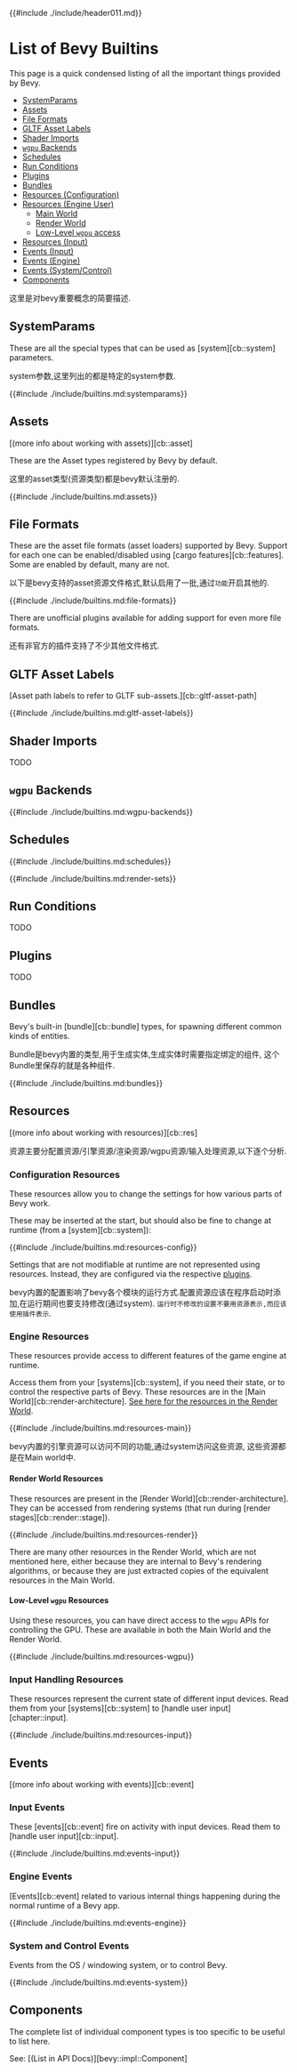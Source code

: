 {{#include ./include/header011.md}}

# List of Bevy Builtins

This page is a quick condensed listing of all the important things provided
by Bevy.

 - [SystemParams](#systemparams)
 - [Assets](#assets)
 - [File Formats](#file-formats)
 - [GLTF Asset Labels](#gltf-asset-labels)
 - [Shader Imports](#shader-imports)
 - [`wgpu` Backends](#wgpu-backends)
 - [Schedules](#schedules)
 - [Run Conditions](#run-conditions)
 - [Plugins](#plugins)
 - [Bundles](#bundles)
 - [Resources (Configuration)](#configuration-resources)
 - [Resources (Engine User)](#engine-resources)
   - [Main World](#engine-resources)
   - [Render World](#render-world-resources)
   - [Low-Level `wgpu` access](#low-level-wgpu-resources)
 - [Resources (Input)](#input-handling-resources)
 - [Events (Input)](#input-events)
 - [Events (Engine)](#engine-events)
 - [Events (System/Control)](#system-and-control-events)
 - [Components](#components)

 这里是对bevy重要概念的简要描述.

## SystemParams

These are all the special types that can be used as [system][cb::system] parameters.

system参数,这里列出的都是特定的system参数.

{{#include ./include/builtins.md:systemparams}}

## Assets

[(more info about working with assets)][cb::asset]

These are the Asset types registered by Bevy by default.

这里的asset类型(资源类型)都是bevy默认注册的.

{{#include ./include/builtins.md:assets}}

## File Formats

These are the asset file formats (asset loaders) supported by Bevy. Support
for each one can be enabled/disabled using [cargo features][cb::features]. Some
are enabled by default, many are not.

以下是bevy支持的asset资源文件格式,默认启用了一批,通过`功能`开启其他的.

{{#include ./include/builtins.md:file-formats}}

There are unofficial plugins available for adding support for even more file formats.

还有非官方的插件支持了不少其他文件格式.

## GLTF Asset Labels

[Asset path labels to refer to GLTF sub-assets.][cb::gltf-asset-path]

{{#include ./include/builtins.md:gltf-asset-labels}}

## Shader Imports

TODO

## `wgpu` Backends

{{#include ./include/builtins.md:wgpu-backends}}

## Schedules

{{#include ./include/builtins.md:schedules}}

{{#include ./include/builtins.md:render-sets}}

## Run Conditions

TODO

## Plugins

TODO

## Bundles

Bevy's built-in [bundle][cb::bundle] types, for spawning different common
kinds of entities.

Bundle是bevy内置的类型,用于生成实体,生成实体时需要指定绑定的组件,
这个Bundle里保存的就是各种组件.

{{#include ./include/builtins.md:bundles}}

## Resources

[(more info about working with resources)][cb::res]

资源主要分配置资源/引擎资源/渲染资源/wgpu资源/输入处理资源,以下逐个分析.

### Configuration Resources

These resources allow you to change the settings for how various parts of Bevy work.

These may be inserted at the start, but should also be fine to change at runtime (from a
[system][cb::system]):

{{#include ./include/builtins.md:resources-config}}

Settings that are not modifiable at runtime are not represented using resources. Instead,
they are configured via the respective [plugins](#plugins).

bevy内置的配置影响了bevy各个模块的运行方式.配置资源应该在程序启动时添加,在运行期间也要支持修改(通过system).
`运行时不修改的设置不要用资源表示,而应该使用插件表示`.

### Engine Resources

These resources provide access to different features of the game engine at runtime.

Access them from your [systems][cb::system], if you need their state, or to control the respective
parts of Bevy. These resources are in the [Main World][cb::render-architecture]. [See here for the
resources in the Render World](#render-world).

{{#include ./include/builtins.md:resources-main}}

bevy内置的引擎资源可以访问不同的功能,通过system访问这些资源,
这些资源都是在Main world中.

#### Render World Resources

These resources are present in the [Render World][cb::render-architecture]. They can be accessed
from rendering systems (that run during [render stages][cb::render::stage]).

{{#include ./include/builtins.md:resources-render}}

There are many other resources in the Render World, which are not mentioned
here, either because they are internal to Bevy's rendering algorithms, or
because they are just extracted copies of the equivalent resources in the Main
World.

#### Low-Level `wgpu` Resources

Using these resources, you can have direct access to the `wgpu` APIs for controlling the GPU.
These are available in both the Main World and the Render World.

{{#include ./include/builtins.md:resources-wgpu}}

### Input Handling Resources

These resources represent the current state of different input devices. Read them from your
[systems][cb::system] to [handle user input][chapter::input].

{{#include ./include/builtins.md:resources-input}}

## Events

[(more info about working with events)][cb::event]

### Input Events

These [events][cb::event] fire on activity with input devices. Read them to [handle user input][cb::input].

{{#include ./include/builtins.md:events-input}}

### Engine Events

[Events][cb::event] related to various internal things happening during the
normal runtime of a Bevy app.

{{#include ./include/builtins.md:events-engine}}

### System and Control Events

Events from the OS / windowing system, or to control Bevy.

{{#include ./include/builtins.md:events-system}}

## Components

The complete list of individual component types is too specific to be useful to list here.

See: [(List in API Docs)][bevy::impl::Component]

